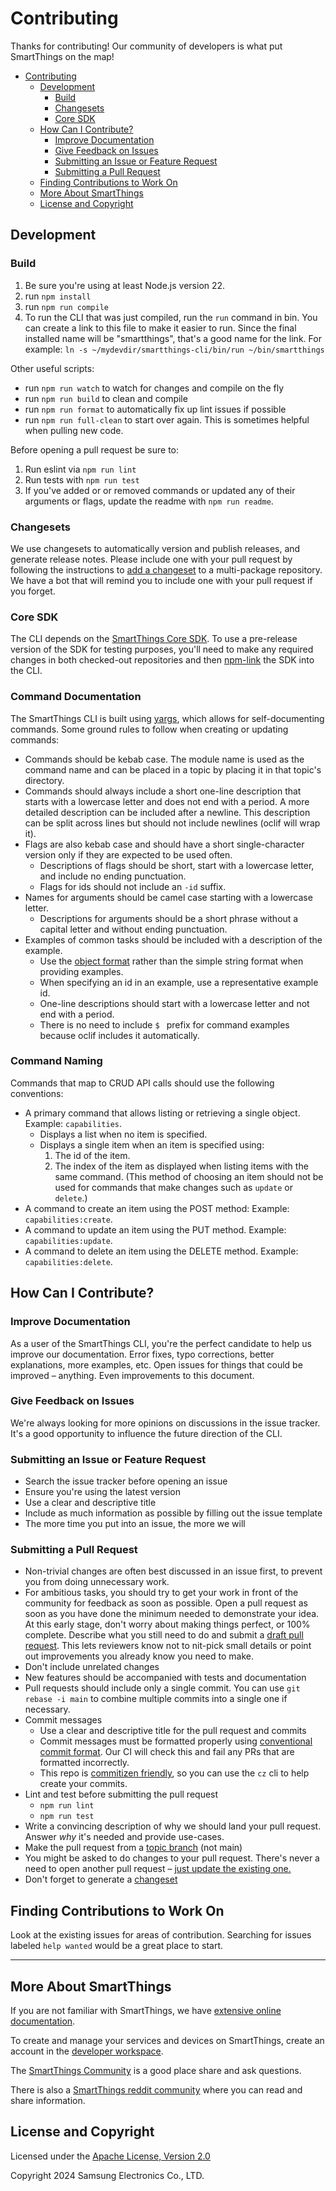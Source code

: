 # Contributing

Thanks for contributing! Our community of developers is what put SmartThings on the map!

- [Contributing](#contributing)
	- [Development](#development)
		- [Build](#build)
		- [Changesets](#changesets)
		- [Core SDK](#core-sdk)
	- [How Can I Contribute?](#how-can-i-contribute)
		- [Improve Documentation](#improve-documentation)
		- [Give Feedback on Issues](#give-feedback-on-issues)
		- [Submitting an Issue or Feature Request](#submitting-an-issue-or-feature-request)
		- [Submitting a Pull Request](#submitting-a-pull-request)
	- [Finding Contributions to Work On](#finding-contributions-to-work-on)
	- [More About SmartThings](#more-about-smartthings)
	- [License and Copyright](#license-and-copyright)

## Development

### Build

1. Be sure you're using at least Node.js version 22.
1. run `npm install`
1. run `npm run compile`
1. To run the CLI that was just compiled, run the `run` command in bin. You can create
   a link to this file to make it easier to run. Since the final installed
   name will be "smartthings", that's a good name for the link. For example:
   `ln -s ~/mydevdir/smartthings-cli/bin/run ~/bin/smartthings`

Other useful scripts:

* run `npm run watch` to watch for changes and compile on the fly
* run `npm run build` to clean and compile
* run `npm run format` to automatically fix up lint issues if possible
* run `npm run full-clean` to start over again. This is sometimes helpful when pulling new code.

Before opening a pull request be sure to:

1. Run eslint via `npm run lint`
1. Run tests with `npm run test`
1. If you've added or or removed commands or updated any of their arguments or flags, update the readme with `npm run readme`.

### Changesets

We use changesets to automatically version and publish releases, and generate release notes. Please include one with your pull request by following the instructions to [add a changeset](https://github.com/changesets/changesets/blob/main/docs/adding-a-changeset.md) to a multi-package repository. We have a bot that will remind you to include one with your pull request if you forget.

### Core SDK

The CLI depends on the [SmartThings Core SDK](https://github.com/SmartThingsCommunity/smartthings-core-sdk). To use a pre-release version of the SDK for testing purposes, you'll need to make any required changes in both checked-out repositories and then [npm-link](https://docs.npmjs.com/cli/v8/commands/npm-link) the SDK into the CLI.

### Command Documentation

The SmartThings CLI is built using [yargs](http://yargs.js.org/), which allows for self-documenting
commands. Some ground rules to follow when creating or updating commands:

* Commands should be kebab case. The module name is used as the command name and can be placed in
  a topic by placing it in that topic's directory.
* Commands should always include a short one-line description that starts with a lowercase letter
  and does not end with a period. A more detailed description can be included after a newline. This
  description can be split across lines but should not include newlines (oclif will wrap it).
* Flags are also kebab case and should have a short single-character version only if they are
  expected to be used often.
  * Descriptions of flags should be short, start with a lowercase letter, and include no ending
    punctuation.
  * Flags for ids should not include an `-id` suffix.
* Names for arguments should be camel case starting with a lowercase letter.
  * Descriptions for arguments should be a short phrase without a capital letter and without ending
    punctuation.
* Examples of common tasks should be included with a description of the example.
  * Use the [object format](https://oclif.io/docs/commands#other-command-options)
    rather than the simple string format when providing examples.
  * When specifying an id in an example, use a representative example id.
  * One-line descriptions should start with a lowercase letter and not end with a period.
  * There is no need to include `$ ` prefix for command examples because oclif includes it
    automatically.

### Command Naming

Commands that map to CRUD API calls should use the following conventions:

* A primary command that allows listing or retrieving a single object. Example: `capabilities`.
  * Displays a list when no item is specified.
  * Displays a single item when an item is specified using:
    1. The id of the item.
	2. The index of the item as displayed when listing items with the same command. (This method of
	   choosing an item should not be used for commands that make changes such as `update` or `delete`.)
* A command to create an item using the POST method: Example: `capabilities:create`.
* A command to update an item using the PUT method. Example: `capabilities:update`.
* A command to delete an item using the DELETE method. Example: `capabilities:delete`.

## How Can I Contribute?

### Improve Documentation

As a user of the SmartThings CLI, you're the perfect candidate to help us improve our documentation. Error fixes, typo corrections, better explanations, more examples, etc. Open issues for things that could be improved – anything. Even improvements to this document.

### Give Feedback on Issues

We're always looking for more opinions on discussions in the issue tracker. It's a good opportunity to influence the future direction of the CLI.

### Submitting an Issue or Feature Request

- Search the issue tracker before opening an issue
- Ensure you're using the latest version
- Use a clear and descriptive title
- Include as much information as possible by filling out the issue template
- The more time you put into an issue, the more we will

### Submitting a Pull Request

- Non-trivial changes are often best discussed in an issue first, to prevent you from doing unnecessary work.
- For ambitious tasks, you should try to get your work in front of the community for feedback as soon as possible. Open a pull request as soon as you have done the minimum needed to demonstrate your idea. At this early stage, don't worry about making things perfect, or 100% complete. Describe what you still need to do and submit a [draft pull request](https://github.blog/2019-02-14-introducing-draft-pull-requests/). This lets reviewers know not to nit-pick small details or point out improvements you already know you need to make.
- Don't include unrelated changes
- New features should be accompanied with tests and documentation
- Pull requests should include only a single commit. You can use `git rebase -i main` to combine multiple commits into a single one if necessary.
- Commit messages
  - Use a clear and descriptive title for the pull request and commits
  - Commit messages must be formatted properly using [conventional commit format](https://www.conventionalcommits.org/en/v1.0.0/). Our CI will check this and fail any PRs that are formatted incorrectly.
  - This repo is [commitizen friendly](https://github.com/commitizen/cz-cli), so you can use the `cz` cli to help create your commits.
- Lint and test before submitting the pull request
  - `npm run lint`
  - `npm run test`
- Write a convincing description of why we should land your pull request. Answer _why_ it's needed and provide use-cases.
- Make the pull request from a [topic branch](https://alvinalexander.com/git/git-topic-branch-workflow-pattern-pro-git/) (not main)
- You might be asked to do changes to your pull request. There's never a need to open another pull request – [just update the existing one.](https://github.com/RichardLitt/knowledge/blob/master/github/amending-a-commit-guide.md)
- Don't forget to generate a [changeset](#changesets)

## Finding Contributions to Work On

Look at the existing issues for areas of contribution. Searching for issues labeled `help wanted` would be a great place to start.

---

## More About SmartThings

If you are not familiar with SmartThings, we have
[extensive online documentation](https://developer.smartthings.com/docs/getting-started/welcome/).

To create and manage your services and devices on SmartThings, create an account in the
[developer workspace](https://smartthings.developer.samsung.com/workspace/).

The [SmartThings Community](https://community.smartthings.com/) is a good place share and
ask questions.

There is also a [SmartThings reddit community](https://www.reddit.com/r/SmartThings/) where you
can read and share information.

## License and Copyright

Licensed under the [Apache License, Version 2.0](https://www.apache.org/licenses/LICENSE-2.0)

Copyright 2024 Samsung Electronics Co., LTD.
